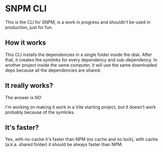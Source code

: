 # SNPM CLI
This is the CLI for SNPM, is a work in progress and shouldn't be used in production, just for fun.

## How it works

This CLI installs the dependencies in a single folder inside the disk. After that, it creates the symlinks for every dependency and sub-dependency.
In another project inside the same computer, it will use the same downloaded deps because all the dependencies are shared.

## It really works?
The answer is *NO*

I'm working on making it work in a Vite starting project, but it doesn't work probably because of the symlinks.

## It's faster?
Yes, with no-cache it's faster than NPM (no cache and no lock), with cache (a.k.a. shared folder) it should be always faster than NPM.
